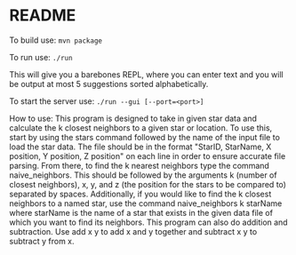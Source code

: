 # README
To build use:
`mvn package`

To run use:
`./run`

This will give you a barebones REPL, where you can enter text and you will be output at most 5 suggestions sorted alphabetically.

To start the server use:
`./run --gui [--port=<port>]`

How to use:
This program is designed to take in given star data and calculate the k closest neighbors to a given star or location. To use this, start by using the stars command followed by the name of the input file to load the star data. The file should be in the format "StarID, StarName, X position, Y position, Z position" on each line in order to ensure accurate file parsing. From there, to find the k nearest neighbors type the command naive_neighbors. This should be followed by the arguments k (number of closest neighbors),  x, y, and z (the position for the stars to be compared to) separated by spaces. Additionally, if you would like to find the k closest neighbors to a named star, use the command naive_neighbors k starName where starName is the name of a star that exists in the given data file of which you want to find its neighbors. This program can also do addition and subtraction. Use add x y to add x and y together and subtract x y to subtract y from x. 
